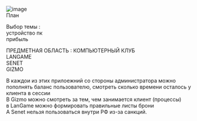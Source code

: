 ![image](https://github.com/zetrybot/diplom/assets/97594164/dc3d70c1-b911-48ab-8df3-c67caf98c52f)
</br>План</br>

Выбор темы : </br>
устройство пк</br>
прибыль  </br>

ПРЕДМЕТНАЯ ОБЛАСТЬ : КОМПЬЮТЕРНЫЙ КЛУБ
</br>
LANGAME </br>
SENET</br>
GIZMO</br>

В каждои из этих прилоежний со стороны администратора можно пополнять баланс пользователю, смотреть сколько времени осталось у клиента в сессии </br>
В Gizmo можно смотреть за тем, чем занимается клиент (процессы) </br>
в LanGame можно формировать правильные листы брони</br>
А Senet нельзя пользоваться внутри РФ из-за санкций.</br> 

